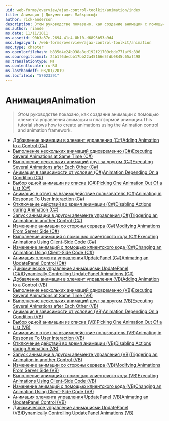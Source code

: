 ```yaml
---
uid: web-forms/overview/ajax-control-toolkit/animation/index
title: Анимация | Документация Майкрософт
author: rick-anderson
description: Этом руководстве показано, как создание анимации с помощью элемента управления анимации и платформой анимации.
ms.author: riande
ms.date: 11/11/2011
ms.assetid: 90b3a37e-2694-41c4-8b10-d6893b53a9d4
msc.legacyurl: /web-forms/overview/ajax-control-toolkit/animation
msc.type: chapter
ms.openlocfilehash: b835d4e24b938a8ed192f21709cbde771af9c896
ms.sourcegitcommit: 24b1f6decbb17bb22a45166e5fdb0845c65af498
ms.translationtype: MT
ms.contentlocale: ru-RU
ms.lasthandoff: 03/01/2019
ms.locfileid: "57023391"
---
```

<a name="animation"></a><span data-ttu-id="1c7e4-103">Анимация</span><span class="sxs-lookup"><span data-stu-id="1c7e4-103">Animation</span></span>
====================
> <span data-ttu-id="1c7e4-104">Этом руководстве показано, как создание анимации с помощью элемента управления анимации и платформой анимации.</span><span class="sxs-lookup"><span data-stu-id="1c7e4-104">This tutorial shows how to create animations using the Animation control and animation framework.</span></span>


- [<span data-ttu-id="1c7e4-105">Добавление анимации в элемент управления (C#)</span><span class="sxs-lookup"><span data-stu-id="1c7e4-105">Adding Animation to a Control (C#)</span></span>](adding-animation-to-a-control-cs.md)
- [<span data-ttu-id="1c7e4-106">Выполнение нескольких анимаций одновременно (C#)</span><span class="sxs-lookup"><span data-stu-id="1c7e4-106">Executing Several Animations at Same Time (C#)</span></span>](executing-several-animations-at-the-same-time-cs.md)
- [<span data-ttu-id="1c7e4-107">Выполнение нескольких анимаций друг за другом (C#)</span><span class="sxs-lookup"><span data-stu-id="1c7e4-107">Executing Several Animations after Each Other (C#)</span></span>](executing-several-animations-after-each-other-cs.md)
- [<span data-ttu-id="1c7e4-108">Анимация в зависимости от условия (C#)</span><span class="sxs-lookup"><span data-stu-id="1c7e4-108">Animation Depending On a Condition (C#)</span></span>](animation-depending-on-a-condition-cs.md)
- [<span data-ttu-id="1c7e4-109">Выбор одной анимации из списка (C#)</span><span class="sxs-lookup"><span data-stu-id="1c7e4-109">Picking One Animation Out Of a List (C#)</span></span>](picking-one-animation-out-of-a-list-cs.md)
- [<span data-ttu-id="1c7e4-110">Анимация в ответ на взаимодействие пользователя (C#)</span><span class="sxs-lookup"><span data-stu-id="1c7e4-110">Animating in Response To User Interaction (C#)</span></span>](animating-in-response-to-user-interaction-cs.md)
- [<span data-ttu-id="1c7e4-111">Отключение действий во время анимации (C#)</span><span class="sxs-lookup"><span data-stu-id="1c7e4-111">Disabling Actions during Animation (C#)</span></span>](disabling-actions-during-animation-cs.md)
- [<span data-ttu-id="1c7e4-112">Запуск анимации в другом элементе управления (C#)</span><span class="sxs-lookup"><span data-stu-id="1c7e4-112">Triggering an Animation in another Control (C#)</span></span>](triggering-an-animation-in-another-control-cs.md)
- [<span data-ttu-id="1c7e4-113">Изменение анимации со стороны сервера (C#)</span><span class="sxs-lookup"><span data-stu-id="1c7e4-113">Modifying Animations From Server Side (C#)</span></span>](modifying-animations-from-the-server-side-cs.md)
- [<span data-ttu-id="1c7e4-114">Выполнение анимаций с помощью клиентского кода (C#)</span><span class="sxs-lookup"><span data-stu-id="1c7e4-114">Executing Animations Using Client-Side Code (C#)</span></span>](executing-animations-using-client-side-code-cs.md)
- [<span data-ttu-id="1c7e4-115">Изменение анимаций с помощью клиентского кода (C#)</span><span class="sxs-lookup"><span data-stu-id="1c7e4-115">Changing an Animation Using Client-Side Code (C#)</span></span>](changing-an-animation-using-client-side-code-cs.md)
- [<span data-ttu-id="1c7e4-116">Анимация элемента управления UpdatePanel (C#)</span><span class="sxs-lookup"><span data-stu-id="1c7e4-116">Animating an UpdatePanel Control (C#)</span></span>](animating-an-updatepanel-control-cs.md)
- [<span data-ttu-id="1c7e4-117">Динамическое управление анимациями UpdatePanel (C#)</span><span class="sxs-lookup"><span data-stu-id="1c7e4-117">Dynamically Controlling UpdatePanel Animations (C#)</span></span>](dynamically-controlling-updatepanel-animations-cs.md)
- [<span data-ttu-id="1c7e4-118">Добавление анимации в элемент управления (VB)</span><span class="sxs-lookup"><span data-stu-id="1c7e4-118">Adding Animation to a Control (VB)</span></span>](adding-animation-to-a-control-vb.md)
- [<span data-ttu-id="1c7e4-119">Выполнение нескольких анимаций одновременно (VB)</span><span class="sxs-lookup"><span data-stu-id="1c7e4-119">Executing Several Animations at Same Time (VB)</span></span>](executing-several-animations-at-the-same-time-vb.md)
- [<span data-ttu-id="1c7e4-120">Выполнение нескольких анимаций друг за другом (VB)</span><span class="sxs-lookup"><span data-stu-id="1c7e4-120">Executing Several Animations after Each Other (VB)</span></span>](executing-several-animations-after-each-other-vb.md)
- [<span data-ttu-id="1c7e4-121">Анимация в зависимости от условия (VB)</span><span class="sxs-lookup"><span data-stu-id="1c7e4-121">Animation Depending On a Condition (VB)</span></span>](animation-depending-on-a-condition-vb.md)
- [<span data-ttu-id="1c7e4-122">Выбор одной анимации из списка (VB)</span><span class="sxs-lookup"><span data-stu-id="1c7e4-122">Picking One Animation Out Of a List (VB)</span></span>](picking-one-animation-out-of-a-list-vb.md)
- [<span data-ttu-id="1c7e4-123">Анимация в ответ на взаимодействие пользователя (VB)</span><span class="sxs-lookup"><span data-stu-id="1c7e4-123">Animating in Response To User Interaction (VB)</span></span>](animating-in-response-to-user-interaction-vb.md)
- [<span data-ttu-id="1c7e4-124">Отключение действий во время анимации (VB)</span><span class="sxs-lookup"><span data-stu-id="1c7e4-124">Disabling Actions during Animation (VB)</span></span>](disabling-actions-during-animation-vb.md)
- [<span data-ttu-id="1c7e4-125">Запуск анимации в другом элементе управления (VB)</span><span class="sxs-lookup"><span data-stu-id="1c7e4-125">Triggering an Animation in another Control (VB)</span></span>](triggering-an-animation-in-another-control-vb.md)
- [<span data-ttu-id="1c7e4-126">Изменение анимации со стороны сервера (VB)</span><span class="sxs-lookup"><span data-stu-id="1c7e4-126">Modifying Animations From Server Side (VB)</span></span>](modifying-animations-from-the-server-side-vb.md)
- [<span data-ttu-id="1c7e4-127">Выполнение анимаций с помощью клиентского кода (VB)</span><span class="sxs-lookup"><span data-stu-id="1c7e4-127">Executing Animations Using Client-Side Code (VB)</span></span>](executing-animations-using-client-side-code-vb.md)
- [<span data-ttu-id="1c7e4-128">Изменение анимаций с помощью клиентского кода (VB)</span><span class="sxs-lookup"><span data-stu-id="1c7e4-128">Changing an Animation Using Client-Side Code (VB)</span></span>](changing-an-animation-using-client-side-code-vb.md)
- [<span data-ttu-id="1c7e4-129">Анимация элемента управления UpdatePanel (VB)</span><span class="sxs-lookup"><span data-stu-id="1c7e4-129">Animating an UpdatePanel Control (VB)</span></span>](animating-an-updatepanel-control-vb.md)
- [<span data-ttu-id="1c7e4-130">Динамическое управление анимациями UpdatePanel (VB)</span><span class="sxs-lookup"><span data-stu-id="1c7e4-130">Dynamically Controlling UpdatePanel Animations (VB)</span></span>](dynamically-controlling-updatepanel-animations-vb.md)
